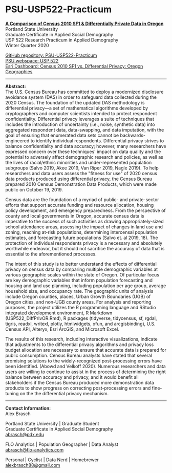 # PSU-USP522-Practicum
**[A Comparison of Census 2010 SF1 & Differentially Private Data in Oregon](https://a-brasch.github.io/PSU-USP522-Practicum/)**  
Portland State University  
Graduate Certificate in Applied Social Demography  
USP 522 Research Practicum in Applied Demography  
Winter Quarter 2020

[GitHub repository: PSU-USP522-Practicum](https://github.com/a-brasch/PSU-USP522-Practicum "GitHub repository: PSU-USP522-Practicum")  
[PSU webspace: USP 522](http://web.pdx.edu/~abrasch/USP522/ "PSU webspace: USP 522")  
[Esri Dashboard: Census 2010 SF1 vs. Differential Privacy: Oregon Geographies](https://maulfoster.maps.arcgis.com/apps/opsdashboard/index.html#/6fea214d11784e5aa277157e8f5db3f0 "Esri Dashboard: Census 2010 SF1 vs. Differential Privacy: Oregon Geographies")

---

**Abstract:**  
The U.S. Census Bureau has committed to deploy a modernized disclosure avoidance system (DAS) in order to safeguard data collected during the 2020 Census. The foundation of the updated DAS methodology is differential privacy—a set of mathematical algorithms developed by cryptographers and computer scientists intended to protect respondent confidentiality. Differential privacy leverages a suite of techniques that includes the introduction of uncertainty (i.e., noise, synthetic data) into aggregated respondent data, data-swapping, and data imputation, with the goal of ensuring that enumerated data sets cannot be backwards-engineered to identify individual respondents. Differential privacy strives to balance confidentiality and data accuracy; however, many researchers have expressed concern over these techniques' impact on data quality and the potential to adversely affect demographic research and policies, as well as the lives of racial/ethnic minorities and under-represented population subgroups (Salvo 2019, Akee 2019, Van Riper 2019, Nagle 2019). To help researchers and data users assess the "fitness for use" of 2020 census data products produced using differential privacy, the Census Bureau prepared 2010 Census Demonstration Data Products, which were made public on October 19, 2019.

Census data are the foundation of a myriad of public- and private-sector efforts that support accurate funding and resource allocation, housing policy development, and emergency preparedness. From the perspective of county and local governments in Oregon, accurate census data is imperative to the success of such activities as drawing appropriately-sized school attendance areas, assessing the impact of changes in land use and zoning, reaching at-risk populations, determining intercensal population estimates, and forecasting future populations (Salvo et. al 2019, 18). The protection of individual respondents privacy is a necessary and absolutely worthwhile endeavor, but it should not sacrifice the accuracy of data that is essential to the aforementioned processes.

The intent of this study is to better understand the effects of differential privacy on census data by comparing multiple demographic variables at various geographic scales within the state of Oregon. Of particular focus are key demographic variables that inform population forecasting and housing and land use planning, including population per age group, average household size, and occupancy rate. The geographic units of analysis include Oregon counties, places, Urban Growth Boundaries (UGB) of Oregon cities, and non-UGB county areas. For analysis and reporting purposes, the project utilizes the R programming language and RStudio integrated development environment, R Markdown (USP522_DiffPrivOR.Rmd), R packages (tidyverse, tidycensus, sf, rgdal, tigris, readxl, writexl, plotly, htmlwidgets, xfun, and arcgisbinding), U.S. Census API, Alteryx, Esri ArcGIS, and Microsoft Excel.

The results of this research, including interactive visualizations, indicate that adjustments to the differential privacy algorithms and privacy loss budget allocation are necessary to ensure that accurate data is prepared for public consumption. Census Bureau analysts have stated that several promising solutions to the widely-recognized post-processing errors have been identified. (Abowd and Velkoff 2020). Numerous researchers and data users are willing to continue to assist in the process of determining the right balance between accuracy and privacy, and it would benefit all stakeholders if the Census Bureau produced more demonstration data products to show progress on correcting post-processing errors and fine-tuning on the the differential privacy mechanism.

---

**Contact Information:**  
Alex Brasch

Portland State University | Graduate Student  
Graduate Certificate in Applied Social Demography  
abrasch@pdx.edu

FLO Analytics | Population Geographer | Data Analyst  
abrasch@flo-analytics.com

Personal | Cyclist | Data Nerd | Homebrewer  
alexbrasch88@gmail.com
